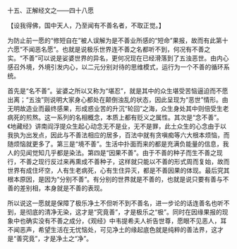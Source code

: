 十五、正解经文之——四十八愿

   【设我得佛，国中天人，乃至闻有不善名者，不取正觉。】

​     为防止前一愿的“修短自在”被人误解为是不善业所感的“短命”果报，故而有此第十六愿“不闻恶名愿”。也就是说极乐世界连不善之名都听不到，何况有不善之实。“不善”可以说是娑婆世界的异名，更何况现在已经滑落到了五浊恶世。由内心感召外境，外境引发内心，以二元分别对待的思维模式，运行为一个不善的循环系统。

​     首先是“名不善”。娑婆之所以又称为“堪忍”，就是其中的众生堪受苦恼逼迫而不愿出离；“五浊”则说明大家身心都处在颠倒浊乱的状态，因此呈现为“恶世”情形。由无明故造业而最终感果，形成惑业苦的升沉“轮回”之海，众生身处其中则倍受生老病死的煎熬。这一系列的名相概念，本质上都有贬义之属性。其次是“念不善”。《地藏经》讲南阎浮提众生起心动念无不是业，无不是罪，此土众生的心念由于以我执为出发点，因此与不善法相应的居多，百法中就有贪嗔痴等六大根本烦恼，而随烦恼就更多了。第三是“境不善”。生活中扑面而来的都是充满负能量的信息，我人的见闻觉知几乎都是染法。第四是“因果不善”。由于不善的种子而生不善之现行，不善之现行反过来再熏成不善种子，这样就只能以不善的形式周而复始，故而世界有成住坏空，人有生老病死，心有生住异灭，都是不善因果的体现。最后究其根本原因，是因为“分别不善”。有分别的世界就是不善的，也就是说只要有善与不善的差别相，本身就是不善的表现。

​     所以说这一愿就是保障了极乐净土不但听不到不善名，进一步论的话连善名也听不到，是彻底的清净无染，这才是“究竟善”，才是极乐之“极”。同时在因缘果报的现象中也确实没有不善之成分，《观经》中韦提希夫人祈告世尊，愿眼不见恶人，耳不闻恶声，希望生活在无忧恼处，可见净土的缘起底色就是纯粹的善法界，这才是“善究竟”，才是净土之“净”。